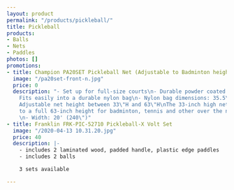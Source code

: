 ```yaml
---
layout: product
permalink: "/products/pickleball/"
title: Pickleball
products:
- Balls
- Nets
- Paddles
photos: []
promotions:
- title: Champion PA20SET Pickleball Net (Adjustable to Badminton height)
  image: "/pa20set-front-n.jpg"
  price: 0
  description: "- Set up for full-size courts\n- Durable powder coated steel frame\n-
    Fits easily into a durable nylon bag\n- Nylon bag dimensions: 35.5\"L x 6\"D\n-
    Adjustable net height between 33\"H and 63\"H\nThe 33-inch high net can be adjusted
    to a full 63-inch height for badminton, tennis and other over the net sports.
    \n- Width: 20' (240\")"
- title: Franklin FRK-PIC-52710 Pickleball-X Volt Set
  image: "/2020-04-13 10.31.20.jpg"
  price: 40
  description: |-
    - includes 2 laminated wood, padded handle, plastic edge paddles
    - includes 2 balls

    3 sets available

---
```

